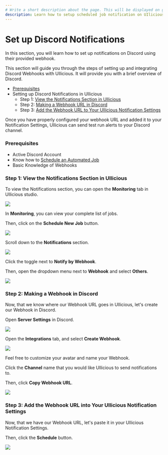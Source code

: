 ```yaml
---
# Write a short description about the page. This will be displayed on google search results.
description: Learn how to setup scheduled job notification on UIlicious via Discord webhook.
---
```


# Set up Discord Notifications

In this section, you will learn how to set up notifications on Discord using their provided webhook.

This section will guide you through the steps of setting up and integrating Discord Webhooks with UIlicious. It will provide you with a brief overview of Discord.

* [Prerequisites](set-up-discord-notifications.md#prerequisites)
* Setting up Discord Notifications in UIlicious
  * Step 1: [View the Notifications Section in UIlicious](set-up-discord-notifications.md#step-1-view-the-notifications-section-in-uilicious)
  * Step 2: [Making a Webhook URL in Discord](set-up-discord-notifications.md#step-2-making-a-webhook-in-discord)
  * Step 3: [Add the Webhook URL to Your UIlicious Notification Settings](set-up-discord-notifications.md#step-3-add-the-webhook-url-into-your-uilicious-notification-settings)

Once you have properly configured your webhook URL and added it to your Notification Settings, UIlicious can send test run alerts to your Discord channel.

### Prerequisites

* Active Discord Account
* Know how to [Schedule an Automated Job](./schedule-a-job.html)
* Basic Knowledge of Webhooks

### Step 1: View the Notifications Section in UIlicious

To view the Notifications section, you can open the **Monitoring** tab in UIlicious studio.

![](https://res.cloudinary.com/di7y5b6ed/image/upload/v1652652332/ui-licious/setting-up-notifications/monitoring-tab-active.png)

In **Monitoring**, you can view your complete list of jobs.

Then, click on the **Schedule New Job** button.

![](https://res.cloudinary.com/di7y5b6ed/image/upload/v1649282897/UI-licious:%20Monitoring/scheduleaJob-2\_klnawl.png)

Scroll down to the **Notifications** section.

![](https://res.cloudinary.com/di7y5b6ed/image/upload/v1652652712/ui-licious/setting-up-notifications/scroll-to-notifications-section.gif)

Click the toggle next to **Notify by Webhook**.

Then, open the dropdown menu next to **Webhook** and select **Others**.

![](https://res.cloudinary.com/di7y5b6ed/image/upload/v1652652028/ui-licious/setting-up-notifications/toggle\_on\_webhooks.gif)

### Step 2: Making a Webhook in Discord

Now, that we know where our Webhook URL goes in UIlicious, let's create our Webhook in Discord.

Open **Server Settings** in Discord.

![](https://res.cloudinary.com/di7y5b6ed/image/upload/v1652654139/ui-licious/setting-up-notifications/scroll-to-Server-Settings-in-Discord.png)

Open the **Integrations** tab, and select **Create Webhook**.

![](https://res.cloudinary.com/di7y5b6ed/image/upload/v1652654319/ui-licious/setting-up-notifications/go-to-integrations-and-select-create-webhook\_wjhupu.png)

Feel free to customize your avatar and name your Webhook.

Click the **Channel** name that you would like UIlicious to send notifications to.

Then, click **Copy Webhook URL**.

![](https://res.cloudinary.com/di7y5b6ed/image/upload/v1652654609/ui-licious/setting-up-notifications/customize-your-webhook.png)

### Step 3: Add the Webhook URL into Your UIlicious Notification Settings

Now, that we have our Webhook URL, let's paste it in your UIlicious Notification Settings.

Then, click the **Schedule** button.

![](https://res.cloudinary.com/di7y5b6ed/image/upload/v1652655093/ui-licious/setting-up-notifications/paste-your-webhook-URL-into\_UIlicious\_r0d0hf.png)

